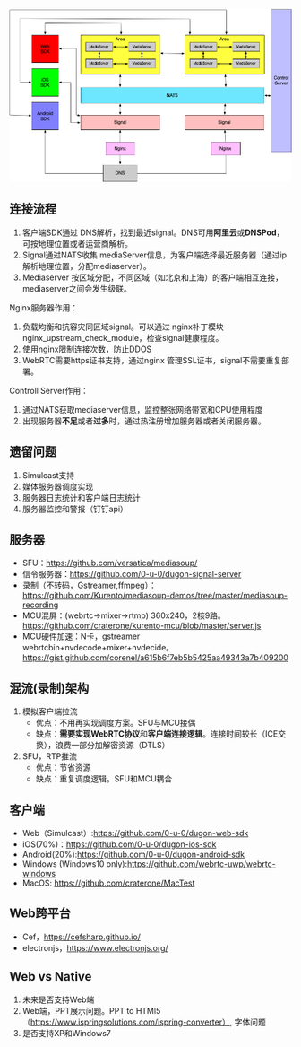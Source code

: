 ![](https://raw.githubusercontent.com/craterone/imgs/master/%E6%9E%B6%E6%9E%84.png)

## 连接流程

1. 客户端SDK通过 DNS解析，找到最近signal。DNS可用**阿里云**或**DNSPod**，可按地理位置或者运营商解析。
2. Signal通过NATS收集 mediaServer信息，为客户端选择最近服务器（通过ip解析地理位置，分配mediaserver）。
3. Mediaserver 按区域分配，不同区域（如北京和上海）的客户端相互连接，mediaserver之间会发生级联。

Nginx服务器作用：
1. 负载均衡和抗容灾同区域signal。可以通过 nginx补丁模块 nginx_upstream_check_module，检查signal健康程度。
2. 使用nginx限制连接次数，防止DDOS
3. WebRTC需要https证书支持，通过nginx 管理SSL证书，signal不需要重复部署。

Controll Server作用：
1. 通过NATS获取mediaserver信息，监控整张网络带宽和CPU使用程度
2. 出现服务器**不足**或者**过多**时，通过热注册增加服务器或者关闭服务器。

## 遗留问题
1. Simulcast支持
2. 媒体服务器调度实现
3. 服务器日志统计和客户端日志统计
4. 服务器监控和警报（钉钉api）


## 服务器
- SFU：https://github.com/versatica/mediasoup/
- 信令服务器：https://github.com/0-u-0/dugon-signal-server
- 录制（不转码，Gstreamer,ffmpeg）：https://github.com/Kurento/mediasoup-demos/tree/master/mediasoup-recording
- MCU混屏：(webrtc->mixer->rtmp) 360x240，2核9路。https://github.com/craterone/kurento-mcu/blob/master/server.js
- MCU硬件加速：N卡，gstreamer webrtcbin+nvdecode+mixer+nvdecide。https://gist.github.com/corenel/a615b6f7eb5b5425aa49343a7b409200


## 混流(录制)架构
1. 模拟客户端拉流
    - 优点：不用再实现调度方案。SFU与MCU接偶
    - 缺点：**需要实现WebRTC协议**和**客户端连接逻辑**。连接时间较长（ICE交换），浪费一部分加解密资源（DTLS）
2. SFU，RTP推流
    - 优点：节省资源
    - 缺点：重复调度逻辑。SFU和MCU耦合


## 客户端
- Web（Simulcast）:https://github.com/0-u-0/dugon-web-sdk
- iOS(70%)：https://github.com/0-u-0/dugon-ios-sdk
- Android(20%):https://github.com/0-u-0/dugon-android-sdk
- Windows (Windows10 only):https://github.com/webrtc-uwp/webrtc-windows
- MacOS: https://github.com/craterone/MacTest

## Web跨平台

- Cef，https://cefsharp.github.io/
- electronjs，https://www.electronjs.org/

## Web vs Native
1. 未来是否支持Web端
2. Web端，PPT展示问题。PPT to HTMl5（https://www.ispringsolutions.com/ispring-converter）, 字体问题
3. 是否支持XP和Windows7
